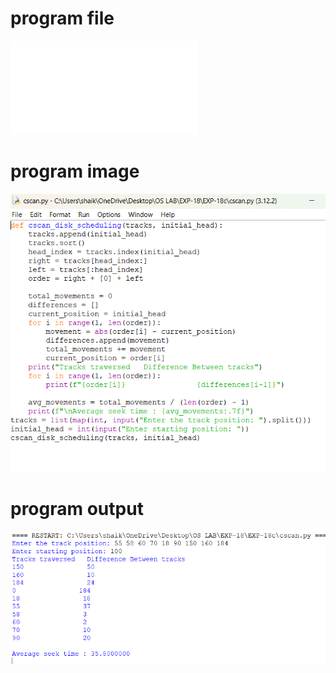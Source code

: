 # program file
![program file](cscan.py)

# program image
![program image](cscan_program.png)

# program output
![program output](cscan_output.png)
